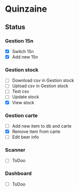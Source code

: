 # Quinzaine

## Status

### Gestion 15n
- [x] Switch 15n
- [x] Add new 15n

### Gestion stock
- [ ] Download csv in Gestion stock
- [ ] Upload csv in Gestion stock
- [ ] Test csv
- [ ] Update stock
- [x] View stock

### Gestion carte
- [ ] Add new item to db and carte
- [x] Remove item from carte
- [ ] Edit beer info

### Scanner
- [ ] ToDoo

### Dashboard
- [ ] ToDoo

